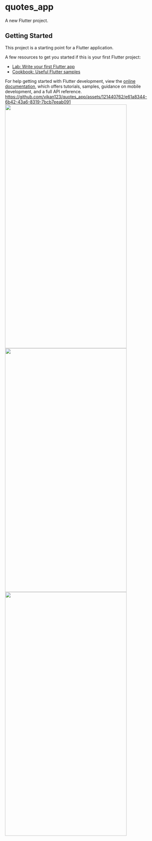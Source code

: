 # quotes_app

A new Flutter project.

## Getting Started

This project is a starting point for a Flutter application.

A few resources to get you started if this is your first Flutter project:

- [Lab: Write your first Flutter app](https://docs.flutter.dev/get-started/codelab)
- [Cookbook: Useful Flutter samples](https://docs.flutter.dev/cookbook)

For help getting started with Flutter development, view the
[online documentation](https://docs.flutter.dev/), which offers tutorials,
samples, guidance on mobile development, and a full API reference.
https://github.com/vikan123/quotes_app/assets/121440762/e61a8344-6b42-43a6-8319-7bcb7eeab091
<img src="https://github.com/vikan123/quotes_app/assets/121440762/7a1c1055-bc76-4546-afbb-efc24fe2fe25" width = "400" height = "800">
<img src="https://github.com/vikan123/quotes_app/assets/121440762/9356cf22-3cee-475c-b00e-ccae4854c331" width = "400" height = "800">
<img src="https://github.com/vikan123/quotes_app/assets/121440762/a9eec621-a641-4e6f-a0df-337cc7306a38" width = "400" height = "800">



